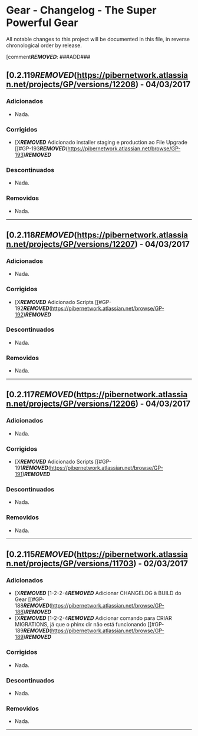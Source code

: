# Gear - Changelog - The Super Powerful Gear

All notable changes to this project will be documented in this file, in reverse chronological order by release.

[comment***REMOVED***: ###ADD###

## [0.2.119***REMOVED***(https://pibernetwork.atlassian.net/projects/GP/versions/12208) - 04/03/2017

### Adicionados

- Nada.

### Corrigidos

- [X***REMOVED*** Adicionado installer staging e production ao File Upgrade [[#GP-193***REMOVED***(https://pibernetwork.atlassian.net/browse/GP-193)***REMOVED***

### Descontinuados

- Nada.

### Removidos

- Nada.

---

## [0.2.118***REMOVED***(https://pibernetwork.atlassian.net/projects/GP/versions/12207) - 04/03/2017

### Adicionados

- Nada.

### Corrigidos

- [X***REMOVED*** Adicionado Scripts [[#GP-192***REMOVED***(https://pibernetwork.atlassian.net/browse/GP-192)***REMOVED***

### Descontinuados

- Nada.

### Removidos

- Nada.

---

## [0.2.117***REMOVED***(https://pibernetwork.atlassian.net/projects/GP/versions/12206) - 04/03/2017

### Adicionados

- Nada.

### Corrigidos

- [X***REMOVED*** Adicionado Scripts [[#GP-191***REMOVED***(https://pibernetwork.atlassian.net/browse/GP-191)***REMOVED***

### Descontinuados

- Nada.

### Removidos

- Nada.

---

## [0.2.115***REMOVED***(https://pibernetwork.atlassian.net/projects/GP/versions/11703) - 02/03/2017

### Adicionados

- [X***REMOVED*** [1-2-2-4***REMOVED*** Adicionar CHANGELOG à BUILD do Gear [[#GP-188***REMOVED***(https://pibernetwork.atlassian.net/browse/GP-188)***REMOVED***
- [X***REMOVED*** [1-2-2-4***REMOVED*** Adicionar comando para CRIAR MIGRATIONS, já que o phinx dir não está funcionando [[#GP-189***REMOVED***(https://pibernetwork.atlassian.net/browse/GP-189)***REMOVED***

### Corrigidos

- Nada.

### Descontinuados

- Nada.

### Removidos

- Nada.

---
